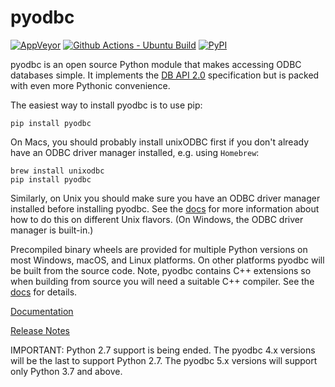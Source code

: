 # pyodbc

[![AppVeyor](https://ci.appveyor.com/api/projects/status/github/mkleehammer/pyodbc?branch=master&svg=true&passingText=Windows%20build&failingText=Windows%20build)](https://ci.appveyor.com/project/mkleehammer/pyodbc)
[![Github Actions - Ubuntu Build](https://github.com/mkleehammer/pyodbc/actions/workflows/ubuntu_build.yml/badge.svg?branch=master)](https://github.com/mkleehammer/pyodbc/actions/workflows/ubuntu_build.yml)
[![PyPI](https://img.shields.io/pypi/v/pyodbc?color=brightgreen)](https://pypi.org/project/pyodbc/)

pyodbc is an open source Python module that makes accessing ODBC databases simple.  It
implements the [DB API 2.0](https://www.python.org/dev/peps/pep-0249) specification but is
packed with even more Pythonic convenience.

The easiest way to install pyodbc is to use pip:

    pip install pyodbc

On Macs, you should probably install unixODBC first if you don't already have an ODBC
driver manager installed, e.g. using `Homebrew`:

    brew install unixodbc
    pip install pyodbc

Similarly, on Unix you should make sure you have an ODBC driver manager installed before
installing pyodbc.  See the [docs](https://github.com/mkleehammer/pyodbc/wiki/Install)
for more information about how to do this on different Unix flavors.  (On Windows, the
ODBC driver manager is built-in.)

Precompiled binary wheels are provided for multiple Python versions on most Windows, macOS,
and Linux platforms.  On other platforms pyodbc will be built from the source code.  Note,
pyodbc contains C++ extensions so when building from source you will need a suitable C++
compiler.  See the [docs](https://github.com/mkleehammer/pyodbc/wiki/Install) for details.

[Documentation](https://github.com/mkleehammer/pyodbc/wiki)

[Release Notes](https://github.com/mkleehammer/pyodbc/releases)

IMPORTANT: Python 2.7 support is being ended.  The pyodbc 4.x versions will be the last to
support Python 2.7.  The pyodbc 5.x versions will support only Python 3.7 and above.
